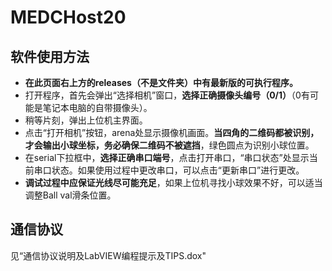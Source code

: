 # MEDCHost20

## 软件使用方法

- **在此页面右上方的releases（不是文件夹）中有最新版的可执行程序。**
- 打开程序，首先会弹出“选择相机”窗口，**选择正确摄像头编号（0/1）**（0有可能是笔记本电脑的自带摄像头）。
- 稍等片刻，弹出上位机主界面。
- 点击“打开相机”按钮，arena处显示摄像机画面。**当四角的二维码都被识别，才会输出小球坐标，务必确保二维码不被遮挡**，绿色圆点为识别小球位置。
- 在serial下拉框中，**选择正确串口端号**，点击打开串口，“串口状态”处显示当前串口状态。如果使用过程中更改串口，可以点击“更新串口”进行更改。
- **调试过程中应保证光线尽可能充足**，如果上位机寻找小球效果不好，可以适当调整Ball val滑条位置。

 ##  通信协议
见“通信协议说明及LabVIEW编程提示及TIPS.dox"
